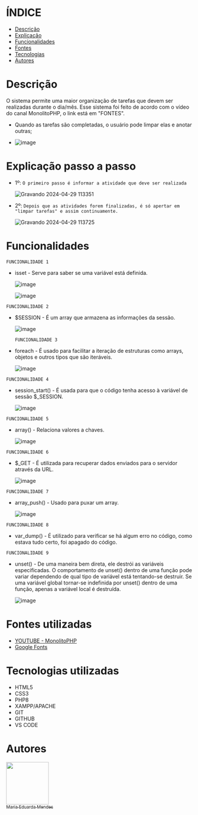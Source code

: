 # ÍNDICE

* [Descrição](#descri%C3%A7%C3%A3o)
* [Explicação](#Explica%C3%A7%C3%A3o-passo-a-passo)
* [Funcionalidades](#Funcionalidades)
* [Fontes](#Fontes-utilizadas)
* [Tecnologias](#Tecnologias-utilizadas)
* [Autores](#Autores)


# Descrição
 O sistema permite uma maior organização de tarefas que devem ser realizadas durante o dia/mês. Esse sistema foi feito de acordo com o vídeo do canal MonolitoPHP, o link está em "FONTES". 
 * Quando as tarefas são completadas, o usuário pode limpar elas e anotar outras;
   
   
 * ![image](https://github.com/imdoarda/ToDoList/assets/127868962/fdb50160-ba25-4de4-b8ac-93f534d6fbc8)




   




 




# Explicação passo a passo
 * 1º:
   ``O primeiro passo é informar a atividade que deve ser realizada``



   ![Gravando 2024-04-29 113351](https://github.com/imdoarda/ToDoList/assets/127868962/d8b3ae7a-41ee-4e01-9281-2c5a79fe3576)





  
 * 2º:
   ``Depois que as atividades forem finalizadas, é só apertar em "limpar tarefas" e assim continuamente.``

   
   ![Gravando 2024-04-29 113725](https://github.com/imdoarda/ToDoList/assets/127868962/16412daa-bb3f-40b1-9d55-53c56b73a470)





  

# Funcionalidades
``FUNCIONALIDADE 1``  
* isset - Serve para saber se uma variável está definida.

  
  ![image](https://github.com/imdoarda/ToDoList/assets/127868962/a9ef7b80-bddf-453d-ab18-62775e66cdff)





  ![image](https://github.com/imdoarda/ToDoList/assets/127868962/1c90ae11-f522-4f4f-9607-e4c5f8553752)

  



``FUNCIONALIDADE 2``  
* $SESSION - É um array que armazena as informações da sessão.



  ![image](https://github.com/imdoarda/ToDoList/assets/127868962/e91aad74-00ea-4b63-9901-bf9b3cb3986a)




  ``FUNCIONALIDADE 3``
* foreach -  É usado para facilitar a iteração de estruturas como arrays, objetos e outros tipos que são iteráveis.



  ![image](https://github.com/imdoarda/ToDoList/assets/127868962/b21fb104-b6d4-4fae-ad31-24c68678f2da)




``FUNCIONALIDADE 4``
* session_start() - É usada para que o código tenha acesso à variável de sessão $_SESSION.



  ![image](https://github.com/imdoarda/ToDoList/assets/127868962/54f8e27a-4bda-4bf8-9cc3-69aa5ba3c7de)




``FUNCIONALIDADE 5``
* array() - Relaciona valores a chaves.


  ![image](https://github.com/imdoarda/ToDoList/assets/127868962/4e47cd14-ee74-40c9-a703-037333745751)




``FUNCIONALIDADE 6``
* $_GET - É utilizada para recuperar dados enviados para o servidor através da URL.



  ![image](https://github.com/imdoarda/ToDoList/assets/127868962/5cbb9a74-eb39-419a-84ca-dfdc245fe084)


  


``FUNCIONALIDADE 7``
* array_push() - Usado para puxar um array.



  ![image](https://github.com/imdoarda/ToDoList/assets/127868962/694ef2df-80d3-4c14-8d73-c4ec46ddbb13)




``FUNCIONALIDADE 8``
* var_dump() - É utilizado para verificar se há algum erro no código, como estava tudo certo, foi apagado do código.


  

``FUNCIONALIDADE 9``
* unset() - De uma maneira bem direta, ele destrói as variáveis especificadas. O comportamento de unset() dentro de uma função pode variar dependendo de qual tipo de variável está tentando-se destruir. Se uma variável global tornar-se indefinida por unset() dentro de uma função, apenas a variável local é destruída.



  ![image](https://github.com/imdoarda/ToDoList/assets/127868962/bc17d873-9d50-492f-943d-674773b77e45)






 # Fontes utilizadas
 * [YOUTUBE - MonolitoPHP](https://www.youtube.com/watch?v=dJ49I-QYYUk&ab_channel=MonolitoPHP)
 * [Google Fonts](https://www.google.com/search?q=google+fonts&rlz=1C1GCEU_pt-BRBR1096BR1096&oq=go&gs_lcrp=EgZjaHJvbWUqDggAEEUYJxg7GIAEGIoFMg4IABBFGCcYOxiABBiKBTIGCAEQRRg5MhMIAhAuGIMBGMcBGLEDGNEDGIAEMgoIAxAAGLEDGIAEMgoIBBAAGLEDGIAEMgYIBRBFGDwyBggGEEUYPDIGCAcQRRg80gEIMTQ3NWowajeoAgCwAgA&sourceid=chrome&ie=UTF-8)
   

# Tecnologias utilizadas
* HTML5
* CSS3
* PHP8
* XAMPP/APACHE
* GIT
* GITHUB
* VS CODE
 
# Autores

[<img loading="lazy" src="https://avatars.githubusercontent.com/u/127868962?v=4" width=115><br><sub>Maria Eduarda Mendes</sub>](https://github.com/imdoarda)
